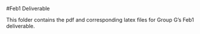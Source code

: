 #Feb1 Deliverable

This folder contains the pdf and corresponding latex files for Group G’s Feb1 deliverable.